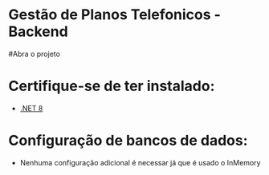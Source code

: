 # Gestão de Planos Telefonicos - Backend

#Abra o projeto

# Certifique-se de ter instalado:

- [.NET 8](https://dotnet.microsoft.com/en-us/download)

# Configuração de bancos de dados:

- Nenhuma configuração adicional é necessar já que é usado o InMemory
